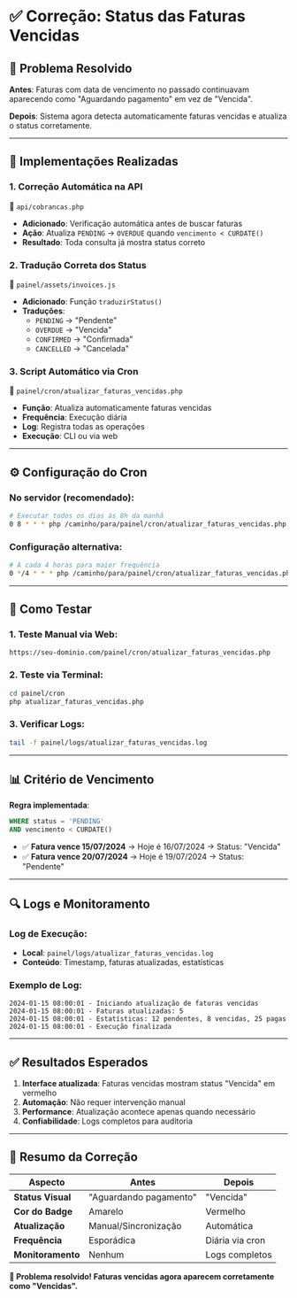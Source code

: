 # ✅ Correção: Status das Faturas Vencidas

## 🎯 **Problema Resolvido**

**Antes**: Faturas com data de vencimento no passado continuavam aparecendo como "Aguardando pagamento" em vez de "Vencida".

**Depois**: Sistema agora detecta automaticamente faturas vencidas e atualiza o status corretamente.

---

## 🔧 **Implementações Realizadas**

### **1. Correção Automática na API** 
📁 `api/cobrancas.php`

- **Adicionado**: Verificação automática antes de buscar faturas
- **Ação**: Atualiza `PENDING` → `OVERDUE` quando `vencimento < CURDATE()`
- **Resultado**: Toda consulta já mostra status correto

### **2. Tradução Correta dos Status**
📁 `painel/assets/invoices.js`

- **Adicionado**: Função `traduzirStatus()`
- **Traduções**:
  - `PENDING` → "Pendente" 
  - `OVERDUE` → "Vencida"
  - `CONFIRMED` → "Confirmada"
  - `CANCELLED` → "Cancelada"

### **3. Script Automático via Cron**
📁 `painel/cron/atualizar_faturas_vencidas.php`

- **Função**: Atualiza automaticamente faturas vencidas
- **Frequência**: Execução diária
- **Log**: Registra todas as operações
- **Execução**: CLI ou via web

---

## ⚙️ **Configuração do Cron**

### **No servidor (recomendado)**:
```bash
# Executar todos os dias às 8h da manhã
0 8 * * * php /caminho/para/painel/cron/atualizar_faturas_vencidas.php
```

### **Configuração alternativa**:
```bash
# A cada 4 horas para maior frequência
0 */4 * * * php /caminho/para/painel/cron/atualizar_faturas_vencidas.php
```

---

## 🧪 **Como Testar**

### **1. Teste Manual via Web**:
```
https://seu-dominio.com/painel/cron/atualizar_faturas_vencidas.php
```

### **2. Teste via Terminal**:
```bash
cd painel/cron
php atualizar_faturas_vencidas.php
```

### **3. Verificar Logs**:
```bash
tail -f painel/logs/atualizar_faturas_vencidas.log
```

---

## 📊 **Critério de Vencimento**

**Regra implementada**:
```sql
WHERE status = 'PENDING' 
AND vencimento < CURDATE()
```

- ✅ **Fatura vence 15/07/2024** → Hoje é 16/07/2024 → Status: "Vencida"
- ✅ **Fatura vence 20/07/2024** → Hoje é 19/07/2024 → Status: "Pendente"

---

## 🔍 **Logs e Monitoramento**

### **Log de Execução**:
- **Local**: `painel/logs/atualizar_faturas_vencidas.log`
- **Conteúdo**: Timestamp, faturas atualizadas, estatísticas

### **Exemplo de Log**:
```
2024-01-15 08:00:01 - Iniciando atualização de faturas vencidas
2024-01-15 08:00:01 - Faturas atualizadas: 5
2024-01-15 08:00:01 - Estatísticas: 12 pendentes, 8 vencidas, 25 pagas
2024-01-15 08:00:01 - Execução finalizada
```

---

## ✅ **Resultados Esperados**

1. **Interface atualizada**: Faturas vencidas mostram status "Vencida" em vermelho
2. **Automação**: Não requer intervenção manual
3. **Performance**: Atualização acontece apenas quando necessário
4. **Confiabilidade**: Logs completos para auditoria

---

## 🎯 **Resumo da Correção**

| Aspecto | Antes | Depois |
|---------|-------|--------|
| **Status Visual** | "Aguardando pagamento" | "Vencida" |
| **Cor do Badge** | Amarelo | Vermelho |
| **Atualização** | Manual/Sincronização | Automática |
| **Frequência** | Esporádica | Diária via cron |
| **Monitoramento** | Nenhum | Logs completos |

**🎉 Problema resolvido! Faturas vencidas agora aparecem corretamente como "Vencidas".** 